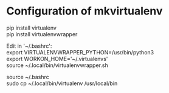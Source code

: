 # Configuration of mkvirtualenv
pip install virtualenv  
pip install virtualenvwrapper

Edit in '~/.bashrc':   
export VIRTUALENVWRAPPER_PYTHON=/usr/bin/python3  
export WORKON_HOME='~/.virtualenvs'  
source ~/.local/bin/virtualenvwrapper.sh

source ~/.bashrc  
sudo cp ~/.local/bin/virtualenv /usr/local/bin
